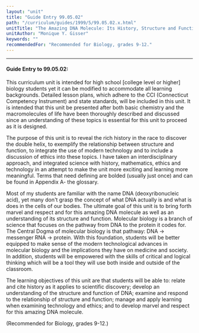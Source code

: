 ```yaml
---
layout: "unit"
title: "Guide Entry 99.05.02"
path: "/curriculum/guides/1999/5/99.05.02.x.html"
unitTitle: "The Amazing DNA Molecule: Its History, Structure and Function"
unitAuthor: "Monique Y. Gisser"
keywords: ""
recommendedFor: "Recommended for Biology, grades 9-12."
---
```

<body>
<hr/>
<h4>
Guide Entry to 99.05.02:
</h4>
This curriculum unit is intended for high school [college level or higher] biology students yet it can be modified to accommodate all learning backgrounds.  Detailed lesson plans, which adhere to the CCI (Connecticut Competency Instrument) and state standards, will be included in this unit.  It is intended that this unit be presented after both basic chemistry and the macromolecules of life have been thoroughly described and discussed since an understanding of these topics is essential for this unit to proceed as it is designed.
<p>
The purpose of this unit is to reveal the rich history in the race to discover the double helix, to exemplify the relationship between structure and function, to integrate the use of modern technology and to include a discussion of ethics into these topics.  I have taken an interdisciplinary approach, and integrated science with history, mathematics, ethics and technology in an attempt to make the unit more exciting and learning more meaningful.  Terms that need defining are bolded (usually just once) and can be found in Appendix A- the glossary.
</p>
<p>
Most of my students are familiar with the name DNA (deoxyribonucleic acid), yet many don't grasp the concept of what DNA actually is and what is does in the cells of our bodies.  The ultimate goal of this unit is to bring forth marvel and respect and for this amazing DNA molecule as well as an understanding of its structure and function.  Molecular biology is a branch of science that focuses on the pathway from DNA to the protein it codes for.  The Central Dogma of molecular biology is that pathway:  DNA -&gt; messenger RNA -&gt; protein.  With this foundation, students will be better equipped to make sense of the modern technological advances in molecular biology and the implications they have on medicine and society.  In addition, students will be empowered with the skills of critical and logical thinking which will be a tool they will use both inside and outside of the classroom.
</p>
<p>
The learning objectives of this unit are that students will be able to:  relate and cite history as it applies to scientific discovery; develop an understanding of the structure and function of DNA; examine and respond to the relationship of structure and function; manage and apply learning when examining technology and ethics; and to develop marvel and respect for this amazing DNA molecule.
</p>
<p>
(Recommended for Biology, grades 9-12.)
</p>
</body>